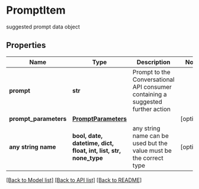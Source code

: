 # PromptItem

suggested prompt data object

## Properties
Name | Type | Description | Notes
------------ | ------------- | ------------- | -------------
**prompt** | **str** | Prompt to the Conversational API consumer containing a suggested further action | 
**prompt_parameters** | [**PromptParameters**](PromptParameters.md) |  | [optional] 
**any string name** | **bool, date, datetime, dict, float, int, list, str, none_type** | any string name can be used but the value must be the correct type | [optional]

[[Back to Model list]](../README.md#documentation-for-models) [[Back to API list]](../README.md#documentation-for-api-endpoints) [[Back to README]](../README.md)


